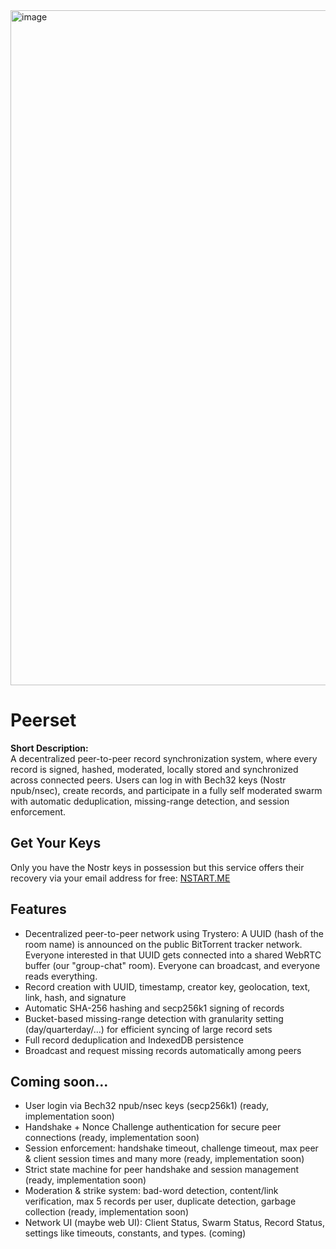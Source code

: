 <img width="1920" height="1080" alt="image" src="https://github.com/user-attachments/assets/a46333c1-dfe7-4f17-8118-f75175d2f819" />

# Peerset

**Short Description:**  
A decentralized peer-to-peer record synchronization system, where every record is signed, hashed, moderated, locally stored and synchronized across connected peers. Users can log in with Bech32 keys (Nostr npub/nsec), create records, and participate in a fully self moderated swarm with automatic deduplication, missing-range detection, and session enforcement.

## Get Your Keys
Only you have the Nostr keys in possession but this service offers their recovery via your email address for free: [NSTART.ME](https://nstart.me/)

## Features

- Decentralized peer-to-peer network using Trystero: A UUID (hash of the room name) is announced on the public BitTorrent tracker network. Everyone interested in that UUID gets connected into a shared WebRTC buffer (our "group-chat" room). Everyone can broadcast, and everyone reads everything.
- Record creation with UUID, timestamp, creator key, geolocation, text, link, hash, and signature
- Automatic SHA-256 hashing and secp256k1 signing of records
- Bucket-based missing-range detection with granularity setting (day/quarterday/...) for efficient syncing of large record sets 
- Full record deduplication and IndexedDB persistence
- Broadcast and request missing records automatically among peers

## Coming soon...
- User login via Bech32 npub/nsec keys (secp256k1) (ready, implementation soon)
- Handshake + Nonce Challenge authentication for secure peer connections (ready, implementation soon)
- Session enforcement: handshake timeout, challenge timeout, max peer & client session times and many more (ready, implementation soon)
- Strict state machine for peer handshake and session management (ready, implementation soon)
- Moderation & strike system: bad-word detection, content/link verification, max 5 records per user, duplicate detection, garbage collection (ready, implementation soon)
- Network UI (maybe web UI): Client Status, Swarm Status, Record Status, settings like timeouts, constants, and types. (coming)